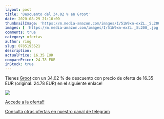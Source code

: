 ```yaml
---
layout: post
title: 'Descuento del 34.02 % en Groot'
date: 2020-08-29 21:10:09
thumbnailImage: 'https://m.media-amazon.com/images/I/51W9xn-exZL._SL200_.jpg'
images: [ 'https://m.media-amazon.com/images/I/51W9xn-exZL._SL200_.jpg' ]
comments: true
category: ofertas
author: ring
slug: 0785195521
description:
actualPrice: 16.35 EUR
comparePrice: 24.78 EUR
inStock: true
---
```


Tienes [Groot](https://www.amazon.com/dp/0785195521/?tag=redken08-20) con un 34.02 % de descuento con precio de oferta de 16.35 EUR (original: 24.78 EUR) en el siguiente enlace!

[![](https://m.media-amazon.com/images/I/51W9xn-exZL._SL200_.jpg)](https://www.amazon.com/dp/0785195521/?tag=redken08-20)

[Accede a la oferta!!](https://www.amazon.com/dp/0785195521/?tag=redken08-20)

[Consulta otras ofertas en nuestro canal de telegram](https://t.me/s/ofertas25)
